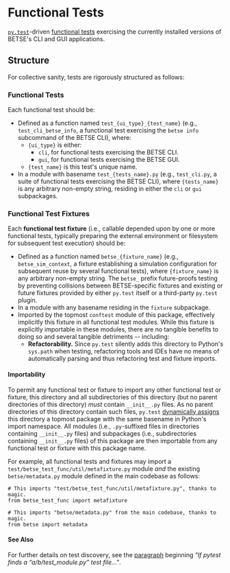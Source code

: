 Functional Tests
===========

[`py.test`](http://pytest.org)-driven [functional
tests](https://en.wikipedia.org/wiki/Functional_testing) exercising the
currently installed versions of BETSE's CLI and GUI applications.

## Structure

For collective sanity, tests are rigorously structured as follows:

### Functional Tests

Each functional test should be:

* Defined as a function named `test_{ui_type}_{test_name}` (e.g.,
  `test_cli_betse_info`, a functional test exercising the `betse info`
  subcommand of the BETSE CLI), where:
  * `{ui_type}` is either:
    * `cli`, for functional tests exercising the BETSE CLI.
    * `gui`, for functional tests exercising the BETSE GUI.
  * `{test_name}` is this test's unique name.
* In a module with basename `test_{tests_name}.py` (e.g., `test_cli.py`, a suite
  of functional tests exercising the BETSE CLI), where `{tests_name}` is any
  arbitrary non-empty string, residing in either the `cli` or `gui` subpackages.

### Functional Test Fixtures

Each **functional test fixture** (i.e., callable depended upon by one or more
functional tests, typically preparing the external environment or filesystem for
subsequent test execution) should be:

* Defined as a function named `betse_{fixture_name}` (e.g., `betse_sim_context`,
  a fixture establishing a simulation configuration for subsequent reuse by
  several functional tests), where `{fixture_name}` is any arbitrary non-empty
  string. The `betse_` prefix future-proofs testing by preventing collisions
  between BETSE-specific fixtures and existing or future fixtures provided by
  either `py.test` itself or a third-party `py.test` plugin.
* In a module with any basename residing in the `fixture` subpackage.
* Imported by the topmost `conftest` module of this package, effectively
  implicitly this fixture in all functional test modules. While this fixture is
  explicitly importable in these modules, there are no tangible benefits to
  doing so and several tangible detriments -- including:
  * **Refactorability.** Since `py.test` silently adds this directory to
    Python's `sys.path` when testing, refactoring tools and IDEs have no means
    of automatically parsing and thus refactoring test and fixture imports.

#### Importability

To permit any functional test or fixture to import any other functional test or
fixture, this directory and all subdirectories of this directory (but no parent
directories of this directory) _must_ contain `__init__.py` files. As no parent
directories of this directory contain such files, `py.test` [dynamically
assigns](https://pytest.org/latest/goodpractices.html) this directory a topmost
package with the same basename in Python's import namespace. All modules
(i.e., `.py`-suffixed files in directories containing `__init__.py` files) and
subpackages (i.e., subdirectories containing `__init__.py` files) of this
package are then importable from any functional test or fixture with this
package name.

For example, all functional tests and fixtures may import a
`test/betse_test_func/util/metafixture.py` module _and_ the existing
`betse/metadata.py` module defined in the main codebase as follows:

```
# This imports "test/betse_test_func/util/metafixture.py", thanks to magic.
from betse_test_func import metafixture

# This imports "betse/metadata.py" from the main codebase, thanks to magic.
from betse import metadata
```

#### See Also

For further details on test discovery, see the
[paragraph](https://pytest.org/latest/goodpractices.html) beginning _"If pytest
finds a “a/b/test_module.py” test file..."_.
